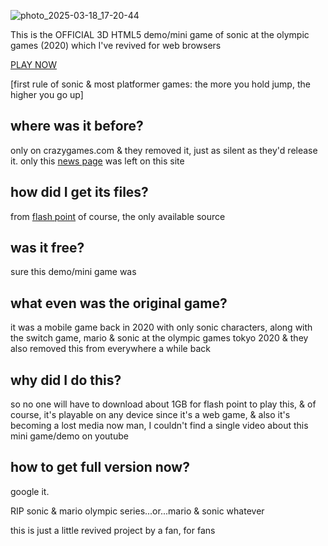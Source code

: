 
![photo_2025-03-18_17-20-44](https://github.com/user-attachments/assets/bf932d66-acb2-40be-ae72-68a5627e11b6)

This is the OFFICIAL 3D HTML5 demo/mini game of sonic at the olympic games (2020) which I've revived for web browsers

[PLAY NOW](https://neocharmy.github.io/sonic-2020/)

 [first rule of sonic & most platformer games: the more you hold jump, the higher you go up]

## where was it before?
only on crazygames.com
& they removed it, just as silent as they'd release it.
only this [news page](https://developer.crazygames.com/blog/play-sonic-at-the-olympic-game)
 was left on this site

## how did I get its files?
from [flash point](https://flashpointarchive.org/downloads) of course, the only available source

## was it free? 

sure this demo/mini game was 

## what even was the original game?

it was a mobile game back in 2020 with only sonic characters, along with the switch game, mario & sonic at the olympic games tokyo 2020 & they also removed this from everywhere a while back

## why did I do this?

so no one will have to download about 1GB for flash point to play this, & of course, it's playable on any device since it's a web game, & also it's becoming a lost media now man, I couldn't find a single video about this mini game/demo on youtube

## how to get full version now?
google it. 
 
RIP sonic & mario olympic series...or...mario & sonic
whatever

this is just a little revived project by a fan, for fans
